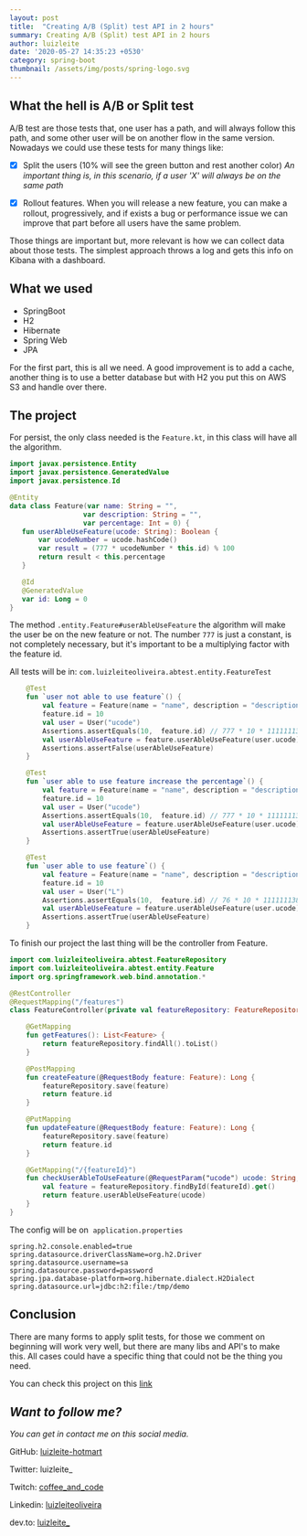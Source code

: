 ```yaml
---
layout: post
title:  "Creating A/B (Split) test API in 2 hours"
summary: Creating A/B (Split) test API in 2 hours
author: luizleite
date: '2020-05-27 14:35:23 +0530'
category: spring-boot
thumbnail: /assets/img/posts/spring-logo.svg
---
```


## What the hell is A/B or Split test

A/B test are those tests that, one user has a path, and will always follow this path, 
and some other user will be on another flow in the same version. Nowadays we could use these tests for many things like:


 - [x] Split the users (10% will see the green button and rest another color)        _An important thing is, in this scenario, if a user 'X' will always be on the same path_
        
 - [x] Rollout features. When you will release a new feature, you can make a rollout,  progressively,
  and if exists a bug or performance issue we can improve that part before all users have the same problem.
 
Those things are important but, more relevant is how we can collect data about those tests. 
The simplest approach throws a log and gets this info on Kibana with a dashboard.
 
## What we used
 
 - SpringBoot
 - H2 
 - Hibernate 
 - Spring Web
 - JPA
 
For the first part, this is all we need. A good improvement is to add a cache, another
 thing is to use a better database but with H2 you put this on AWS S3 and handle over there.
 
## The project 
 
For persist, the only class needed is the `Feature.kt`, in this class will have all the algorithm.
 
 ```kotlin
import javax.persistence.Entity
import javax.persistence.GeneratedValue
import javax.persistence.Id

@Entity
data class Feature(var name: String = "",
                   var description: String = "",
                   var percentage: Int = 0) {
    fun userAbleUseFeature(ucode: String): Boolean {
        var ucodeNumber = ucode.hashCode()
        var result = (777 * ucodeNumber * this.id) % 100
        return result < this.percentage
    }

    @Id
    @GeneratedValue
    var id: Long = 0
}
```

The method `.entity.Feature#userAbleUseFeature` the algorithm will make the user be on the new feature or not. 
The number `777` is just a constant, is not completely necessary, but it's important to be a multiplying factor with the feature id.

All tests will be in: `com.luizleiteoliveira.abtest.entity.FeatureTest`

```kotlin
    @Test
    fun `user not able to use feature`() {
        val feature = Feature(name = "name", description = "description", percentage = 10)
        feature.id = 10
        val user = User("ucode")
        Assertions.assertEquals(10,  feature.id) // 777 * 10 * 111111138 = 45115764 % 100 = 64
        val userAbleUseFeature = feature.userAbleUseFeature(user.ucode)
        Assertions.assertFalse(userAbleUseFeature)
    }

    @Test
    fun `user able to use feature increase the percentage`() {
        val feature = Feature(name = "name", description = "description", percentage = 65)
        feature.id = 10
        val user = User("ucode")
        Assertions.assertEquals(10,  feature.id) // 777 * 10 * 111111138 = 45115764 % 100 = 64
        val userAbleUseFeature = feature.userAbleUseFeature(user.ucode)
        Assertions.assertTrue(userAbleUseFeature)
    }

    @Test
    fun `user able to use feature`() {
        val feature = Feature(name = "name", description = "description", percentage = 21)
        feature.id = 10
        val user = User("L")
        Assertions.assertEquals(10,  feature.id) // 76 * 10 * 111111138 = 590520 % 100 = 20
        val userAbleUseFeature = feature.userAbleUseFeature(user.ucode)
        Assertions.assertTrue(userAbleUseFeature)
    }
```  

To finish our project the last thing will be the controller from Feature.

```kotlin
import com.luizleiteoliveira.abtest.FeatureRepository
import com.luizleiteoliveira.abtest.entity.Feature
import org.springframework.web.bind.annotation.*

@RestController
@RequestMapping("/features")
class FeatureController(private val featureRepository: FeatureRepository) {

    @GetMapping
    fun getFeatures(): List<Feature> {
        return featureRepository.findAll().toList()
    }

    @PostMapping
    fun createFeature(@RequestBody feature: Feature): Long {
        featureRepository.save(feature)
        return feature.id
    }

    @PutMapping
    fun updateFeature(@RequestBody feature: Feature): Long {
        featureRepository.save(feature)
        return feature.id
    }

    @GetMapping("/{featureId}")
    fun checkUserAbleToUseFeature(@RequestParam("ucode") ucode: String, @PathVariable featureId: Long): Boolean {
        val feature = featureRepository.findById(featureId).get()
        return feature.userAbleUseFeature(ucode)
    }
}
```

The config will be on  `application.properties`

```properties
spring.h2.console.enabled=true
spring.datasource.driverClassName=org.h2.Driver
spring.datasource.username=sa
spring.datasource.password=password
spring.jpa.database-platform=org.hibernate.dialect.H2Dialect
spring.datasource.url=jdbc:h2:file:/tmp/demo
```

## Conclusion
 
There are many forms to apply split tests, for those we comment on beginning will work very well, 
but there are many libs and API's to make this. All cases could have a specific thing that could not be the thing you need.

You can check this project on this [link](https://github.com/luizleite-hotmart/ab-test)

## _Want to follow me?_
 
_You can get in contact me on this social media._

    
 GitHub: [luizleite-hotmart](https://github.com/luizleite-hotmart)
    
 Twitter: luizleite_
    
 Twitch: [coffee_and_code](https://www.twitch.tv/coffee_and_code)
    
 Linkedin: [luizleiteoliveira](https://www.linkedin.com/in/luizleiteoliveira/)
    
 dev.to: [luizleite_](https://dev.to/luizleite_)
 